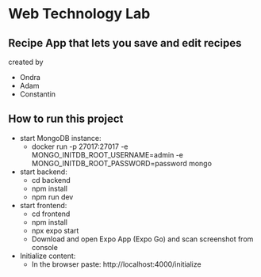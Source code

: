 # Web Technology Lab

## Recipe App that lets you save and edit recipes

created by

- Ondra
- Adam
- Constantin

## How to run this project

- start MongoDB instance:
  - docker run -p 27017:27017 -e MONGO_INITDB_ROOT_USERNAME=admin -e MONGO_INITDB_ROOT_PASSWORD=password mongo
- start backend:
  - cd backend
  - npm install
  - npm run dev
- start frontend:
  - cd frontend
  - npm install
  - npx expo start
  - Download and open Expo App (Expo Go) and scan screenshot from console
- Initialize content:
  - In the browser paste: http://localhost:4000/initialize

